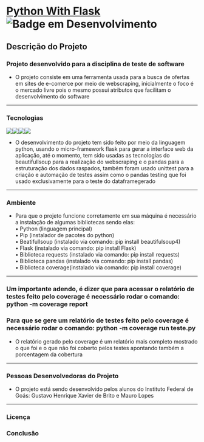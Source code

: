 
# [Python With Flask](https://flask.palletsprojects.com/en/2.1.x/) ![Badge em Desenvolvimento](http://img.shields.io/static/v1?label=STATUS&message=EM%20DESENVOLVIMENTO&color=GREEN&style=for-the-badge)

## Descrição do Projeto
### Projeto desenvolvido para a disciplina de teste de software
* O projeto consiste em uma ferramenta usada para a busca de ofertas em sites de e-comerce por meio de webscraping, inicialmente o foco é o mercado livre pois o mesmo possui atributos que facilitam o desenvolvimento do software 

<hr>

### Tecnologias
  <img src="https://img.shields.io/badge/Python-14354C?style=for-the-badge&logo=python&logoColor=white" /><img src="https://img.shields.io/badge/Flask-000000?style=for-the-badge&logo=flask&logoColor=white" /><img src="https://img.shields.io/badge/HTML-239120?style=for-the-badge&logo=html5&logoColor=white" /><img src="https://img.shields.io/badge/CSS3-1572B6?style=for-the-badge&logo=css3&logoColor=white"/>
* O desenvolvimento do projeto tem sido feito por meio da linguagem python, usando o micro-framework flask para gerar a interface web da aplicação, até o momento, tem sido usadas as tecnologias do beautifullsoup para a realização do webscraping e o pandas para a estruturação dos dados raspados, também foram usado unittest para a criação e automação de testes assim como o pandas testing que foi usado exclusivamente para o teste do dataframegerado

<hr>

### Ambiente
* Para que o projeto funcione corretamente em sua máquina é necessário a instalação de algumas bibliotecas sendo elas:<br>
  • Python (linguagem principal)<br>
  • Pip (instalador de pacotes do python)<br>
  • Beatifullsoup (instalado via comando: pip install beautifulsoup4)<br>
  • Flask (instalado via comando: pip install Flask)<br>
  • Biblioteca requests (instalado via comando: pip install requests)<br>
  • Biblioteca pandas (instalado via comando: pip install pandas)<br>
  • Biblioteca coverage(instalado via comando: pip install coverage)<br>
<hr>

### Um importante adendo, é dizer que para acessar o relatório de testes feito pelo coverage é necessário rodar o comando: python -m coverage report<br>
### Para que se gere um relatório de testes feito pelo coverage é necessário rodar o comando: python -m coverage run teste.py<br>
* O relatório gerado pelo coverage é um relatório mais completo mostrado o que foi e o que não foi coberto pelos testes apontando também a porcentagem da cobertura

<hr>

### Pessoas Desenvolvedoras do Projeto
* O projeto está sendo desenvolvido pelos alunos do Instituto Federal de Goás: Gustavo Henrique Xavier de Brito e Mauro Lopes

<hr>

### Licença
### Conclusão
